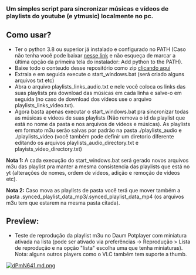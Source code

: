 ### Um simples script para sincronizar músicas e vídeos de playlists do youtube (e ytmusic) localmente no pc.

## Como usar?
* Ter o python 3.8 ou superior já instalado e configurado no PATH (Caso não tenha você pode baixar [nesse link](<https://www.python.org/>) e não esqueça de marcar a última opção da primeira tela do instalador: Add python to the PATH).
* Baixe todo o conteudo desse repositório como zip [clicando aqui](https://github.com/zRitsu/youtube-playlist-sync/archive/refs/heads/main.zip)
* Extraia e em seguida execute o start_windows.bat (será criado alguns arquivos txt etc)
* Abra o arquivo playlists_links_audio.txt e nele você coloca os links das suas playlists pra download das músicas em cada linha e salve-o em seguida (no caso de download dos vídeos use o arquivo playlists_links_video.txt).
* Agora basta apenas executar o start_windows.bat pra sincronizar todas as músicas e vídeos de suas playlists (Não remova o id da playlist que está no nome da pasta e nos arquivos de vídeos e músicas). As playlists em formato m3u serão salvas por padrão na pasta ./playlists_audio e ./playlists_video (você também pode definir um diretorio diferente editando os arquivos playlists_audio_directory.txt e playists_video_directory.txt)

**Nota 1:** A cada execução do start_windows.bat será gerado novos arquivos m3u das playlist pra manter a mesma consistencia das playlists que está no yt (alterações de nomes, ordem de vídeos, adição e remoção de vídeos etc).

**Nota 2:** Caso mova as playlists de pasta você terá que mover também a pasta .synced_playlist_data_mp3/.synced_playlist_data_mp4 (os arquivos m3u tem que estarem na mesma pasta citada). 

## Preview:

* Teste de reprodução da playlist m3u no Daum Potplayer com miniatura ativada na lista (pode ser ativado via preferências -> Reprodução > Lista de reprodução e na opção "lista" escolha uma que tenha miniaturas). Nota: alguns outros players como o VLC também tem suporte a thumb.

[![dPmN641.md.png](https://iili.io/dPmN641.md.png)](https://freeimage.host/i/dPmN641)
